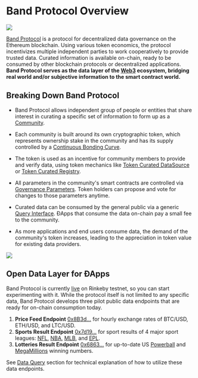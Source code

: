 # Band Protocol Overview

![](/assets/overview-usecase.png)

[Band Protocol](https://bandprotocol.com) is a protocol for decentralized data governance on the Ethereum blockchain. Using various token economics, the protocol incentivizes multiple independent parties to work cooperatively to provide trusted data. Curated information is available on-chain, ready to be consumed by other blockchain protocols or decentralized applications. **Band Protocol serves as the data layer of the [Web3](https://github.com/w3f/Web3-wiki/wiki) ecosystem, bridging real world and/or subjective information to the smart contract world.**

## Breaking Down Band Protocol

<!-- [TODO: NEED IMAGE FOR EACH OF THE BULLET POINTS] -->

- Band Protocol allows independent group of people or entities that share interest in curating a specific set of information to form up as a [Community](/docs/community.md).

- Each community is built around its own cryptographic token, which represents ownership stake in the community and has its supply controlled by a [Continuous Bonding Curve](/docs/bonding-curve.md).

- The token is used as an incentive for community members to provide and verify data, using token mechanics like [Token Curated DataSource](/docs/tcd.md) or [Token Curated Registry](/tcr.md).

- All parameters in the community's smart contracts are controlled via [Governance Parameters](/docs/parameters.md). Token holders can propose and vote for changes to those parameters anytime.

- Curated data can be consumed by the general public via a generic [Query Interface](/docs/data-query.md). ÐApps that consume the data on-chain pay a small fee to the community.

- As more applications and end users consume data, the demand of the community's token increases, leading to the appreciation in token value for existing data providers.

![](/assets/overview-band.png)

## Open Data Layer for ÐApps

Band Protocol is currently [live](https://data.bandprotocol.com) on Rinkeby testnet, so you can start experimenting with it. While the protocol itself is not limited to any specific data, Band Protocol develops three pilot public data endpoints that are ready for on-chain consumption today.

1. **Price Feed Endpoint** [0x8B3d...](https://rinkeby.etherscan.io/address/0x8B3dBb2Db70120Cf4D24c739E1c296DE98644238) for hourly exchange rates of BTC/USD, ETH/USD, and LTC/USD.
2. **Sports Result Endpoint** [0x7d19...](https://rinkeby.etherscan.io/address/0x7d19771a15c1314be9Bd436092A727A70Edc6482) for sport results of 4 major sport leagues: [NFL](https://www.nfl.com), [NBA](https://www.nba.com/), [MLB](https://www.mlb.com/), and [EPL](https://www.premierleague.com/).
3. **Lotteries Result Endpoint** [0x6863...](https://rinkeby.etherscan.io/address/0x6863019Ec1A5f675ce64699020A338Ee2256B981) for up-to-date US [Powerball](https://www.powerball.com) and [MegaMillions](https://www.megamillions.com/) winning numbers.

See [Data Query](/docs/data-query.html) section for technical explanation of how to utilize these data endpoints.

<!-- ## What's Next?

Learn more about Band Protocol's architecture by continuing on to [Architecture](/docs/architecture.html) section. You will learn how different parts of Band Protocol come to work together, and how to interact with the smart contracts using our developer tools. -->

